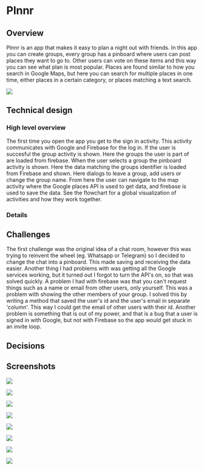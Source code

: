 # Plnnr

## Overview

Plnnr is an app that makes it easy to plan a night out with friends. In this app you can create groups, every group has a pinboard where users can post places they want to go to. Other users can vote on these items and this way you can see what plan is most popular. Places are found similar to how you search in Google Maps, but here you can search for multiple places in one time, either places in a certain category, or places matching a text search. 

![](mooi_plaatje.png) 
## Technical design

### High level overview

The first time you open the app you get to the sign in activity. This activity communicates with Google and Firebase for the log in. If the user is succesful the group activity is shown. Here the groups the user is part of are loaded from firebase. When the user selects a group the pinboard activity is shown. Here the data matching the groups identifier is loaded from Firebase and shown. Here dialogs to leave a group, add users or change the group name. From here the user can navigate to the map activity where the Google places API is used to get data, and firebase is used to save the data. See the flowchart for a global visualization of activities and how they work together.


### Details

## Challenges
The first challenge was the original idea of a chat room, however this was trying to reinvent the wheel (eg. Whatsapp or Telegram) so I decided to change the chat into a pinboard. This made saving and receiving the data easier. Another thing I had problems with was getting all the Google services working, but it turned out I forgot to turn the API's on, so that was solved quickly. A problem I had with firebase was that you can't request things such as a name or email from other users, only yourself. This was a problem with showing the other members of your group. I solved this by writing a method that saved the user's id and the user's email in separate 'column'. This way I could get the email of other users with their id. Another problem is something that is out of my power, and that is a bug that a user is signed in with Google, but not with Firebase so the app would get stuck in an invite loop.
## Decisions

## Screenshots

![](mooi_plaatje.png)

![](mooi_plaatje.png)

![](mooi_plaatje.png)

![](mooi_plaatje.png)

![](mooi_plaatje.png)

![](mooi_plaatje.png)

![](mooi_plaatje.png)

![](mooi_plaatje.png)

